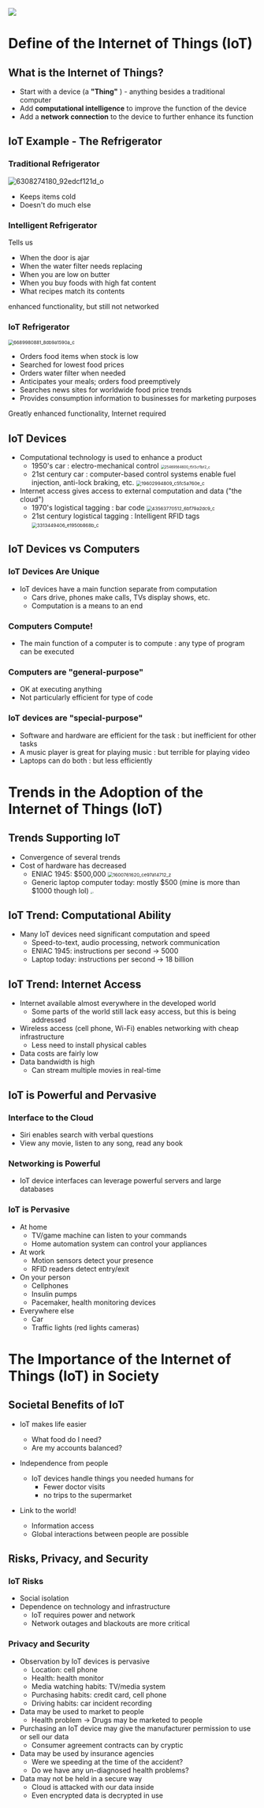 ![](https://cdn.pixabay.com/photo/2018/05/16/05/07/iot-3404892_960_720.jpg)

# Define of the Internet of Things (IoT)

## What is the Internet of Things?

- Start with a device (a __"Thing"__ ) - anything besides a traditional computer
- Add __computational intelligence__ to improve the function of the device
- Add a __network connection__ to the device to further enhance its function

## IoT Example - The Refrigerator

### Traditional Refrigerator 

![6308274180_92edcf121d_o](https://user-images.githubusercontent.com/61633137/102710194-faf86100-42f3-11eb-8c8b-7308571537b9.jpg) 

- Keeps items cold
- Doesn't do much else

### Intelligent Refrigerator

Tells us

- When the door is ajar
- When the water filter needs replacing
- When you are low on butter
- When you buy foods with high fat content
- What recipes match its contents

enhanced functionality, but still not networked

### IoT Refrigerator

<img src="https://user-images.githubusercontent.com/61633137/102710195-fb90f780-42f3-11eb-9584-b2baf9e3f452.jpg" alt="6689980881_8db9a1590a_c" style="zoom: 67%;" /> 

- Orders food items when stock is low
- Searched for lowest food prices
- Orders water filter when needed
- Anticipates your meals; orders food preemptively
- Searches news sites for worldwide food price trends
- Provides consumption information to businesses for marketing purposes

Greatly enhanced functionality, Internet required

## IoT Devices

- Computational technology is used to enhance a product 
  - 1950's car : electro-mechanical control
    <img src="https://user-images.githubusercontent.com/61633137/102710237-50cd0900-42f4-11eb-9a7a-87d1d5ac8c5a.jpg" alt="25469564600_f5f3cf1bf2_c" style="zoom:50%;" />
  - 21st century car : computer-based control systems enable fuel injection, anti-lock braking, etc.
     <img src="https://user-images.githubusercontent.com/61633137/102710236-4f9bdc00-42f4-11eb-991c-e915bcd0f848.jpg" alt="19602994809_c5fc5a760e_c" style="zoom: 67%;" />
- Internet access gives access to external computation and data ("the cloud")
  - 1970's logistical tagging : bar code
    <img src="https://user-images.githubusercontent.com/61633137/102710284-9d184900-42f4-11eb-962d-c5e2d2490d65.jpg" alt="43563770512_6bf79a2dc9_c" style="zoom:67%;" />
  - 21st century logistical tagging : Intelligent RFID tags
    <img src="https://user-images.githubusercontent.com/61633137/102710283-9c7fb280-42f4-11eb-8bc0-eab9c7ee3012.jpg" alt="3313449406_e1950b868b_c" style="zoom:67%;" />

## IoT Devices vs Computers

### IoT Devices Are Unique

- IoT devices have a main function separate from computation
  - Cars drive, phones make calls, TVs display shows, etc.
  - Computation is a means to an end

### Computers Compute!

- The main function of a computer is to compute : any type of program can be executed

### Computers are "general-purpose"

- OK at executing anything
- Not particularly efficient for type of code

### IoT devices are "special-purpose"

- Software and hardware are efficient for the task : but inefficient for other tasks
- A music player is great for playing music : but terrible for playing video
- Laptops can do both : but less efficiently

# Trends in the Adoption of the Internet of Things (IoT)

## Trends Supporting IoT

- Convergence of several trends
- Cost of hardware has decreased
  - ENIAC 1945: $500,000
    <img src="https://user-images.githubusercontent.com/61633137/102710325-dcdf3080-42f4-11eb-9051-3ce40eb1ca93.jpg" alt="1600761620_ce97a14712_z" style="zoom:67%;" />
  - Generic laptop computer today: mostly $500 (mine is more than $1000 though lol)
    <img src="https://user-images.githubusercontent.com/61633137/101234896-bc18b780-3706-11eb-8d53-e6117b8ee48f.jpg" alt="1" style="zoom: 25%;" />

## IoT Trend: Computational Ability

- Many IoT devices need significant computation and speed
  - Speed-to-text, audio processing, network communication
  - ENIAC 1945: instructions per second -> 5000
  - Laptop today: instructions per second -> 18 billion

## IoT Trend: Internet Access

- Internet available almost everywhere in the developed world
  - Some parts of the world still lack easy access, but this is being addressed
- Wireless access (cell phone, Wi-Fi) enables networking with cheap infrastructure
  - Less need to install physical cables
- Data costs are fairly low
- Data bandwidth is high
  - Can stream multiple movies in real-time

## IoT is Powerful and Pervasive

### Interface to the Cloud

- Siri enables search with verbal questions
- View any movie, listen to any song, read any book

### Networking is Powerful

- IoT device interfaces can leverage powerful servers and large databases

### IoT is Pervasive

- At home
  - TV/game machine can listen to your commands
  - Home automation system can control your appliances
- At work
  - Motion sensors detect your presence
  - RFID readers detect entry/exit
- On your person
  - Cellphones
  - Insulin pumps
  - Pacemaker, health monitoring devices
- Everywhere else
  - Car
  - Traffic lights (red lights cameras)

# The Importance of the Internet of Things (IoT) in Society

## Societal Benefits of IoT

- IoT makes life easier
  - What food do I need?
  - Are my accounts balanced?

- Independence from people
  - IoT devices handle things you needed humans for
    - Fewer doctor visits
    - no trips to the supermarket
- Link to the world!
  - Information access
  - Global interactions between people are possible

## Risks, Privacy, and Security

### IoT Risks

- Social isolation
- Dependence on technology and infrastructure
  - IoT requires power and network
  - Network outages and blackouts are more critical

### Privacy and Security

- Observation by IoT devices is pervasive
  - Location: cell phone
  - Health: health monitor
  - Media watching habits: TV/media system
  - Purchasing habits: credit card, cell phone
  - Driving habits: car incident recording
- Data may be used to market to people
  - Health problem -> Drugs may be marketed to people
- Purchasing an IoT device may give the manufacturer permission to use or sell our data
  - Consumer agreement contracts can by cryptic
- Data may be used by insurance agencies
  - Were we speeding at the time of the accident?
  - Do we have any un-diagnosed health problems?
- Data may not be held in a secure way
  - Cloud is attacked with our data inside
  - Even encrypted data is decrypted in use